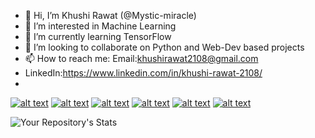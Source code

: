 - 👋 Hi, I’m Khushi Rawat (@Mystic-miracle)
- 👀 I’m interested in Machine Learning
- 🌱 I’m currently learning TensorFlow
- 💞️ I’m looking to collaborate on Python and Web-Dev based projects
- 📫 How to reach me: Email:khushirawat2108@gmail.com
- LinkedIn:https://www.linkedin.com/in/khushi-rawat-2108/
- <!-- Please don't remove this: Grab your social icons from https://github.com/carlsednaoui/gitsocial -->

<!-- display the social media buttons in your README -->

[![alt text][1.1]][1]
[![alt text][2.1]][2]
[![alt text][3.1]][3]
[![alt text][4.1]][4]
[![alt text][5.1]][5]
[![alt text][6.1]][6]


<!-- links to social media icons -->
<!-- no need to change these -->

<!-- icons with padding -->

[1.1]: http://i.imgur.com/tXSoThF.png (twitter icon with padding)
[2.1]: http://i.imgur.com/P3YfQoD.png (facebook icon with padding)
[3.1]: http://i.imgur.com/yCsTjba.png (google plus icon with padding)
[4.1]: http://i.imgur.com/YckIOms.png (tumblr icon with padding)
[5.1]: http://i.imgur.com/1AGmwO3.png (dribbble icon with padding)
[6.1]: http://i.imgur.com/0o48UoR.png (github icon with padding)


<!-- links to your social media accounts -->
<!-- update these accordingly -->

[1]: http://www.twitter.com/carlsednaoui
[2]: http://www.facebook.com/sednaoui
[3]: https://plus.google.com/+CarlSednaoui
[4]: https://www.tumblr.com/blog/mundane-miracle
[5]: http://dribbble.com/carlsednaoui
[6]: http://www.github.com/carlsednaoui

<!-- Please don't remove this: Grab your social icons from https://github.com/carlsednaoui/gitsocial -->
![Your Repository's Stats](https://github-readme-stats.vercel.app/api?username=mystic-miracle&show_icons=true)
<!---
Mystic-miracle/Mystic-miracle is a ✨ special ✨ repository because its `README.md` (this file) appears on your GitHub profile.
You can click the Preview link to take a look at your changes.
--->
